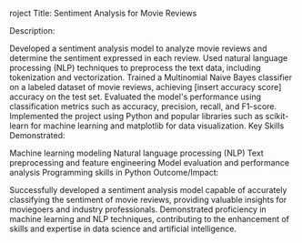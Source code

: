 roject Title: Sentiment Analysis for Movie Reviews

Description:

Developed a sentiment analysis model to analyze movie reviews and determine the sentiment expressed in each review.
Used natural language processing (NLP) techniques to preprocess the text data, including tokenization and vectorization.
Trained a Multinomial Naive Bayes classifier on a labeled dataset of movie reviews, achieving [insert accuracy score] accuracy on the test set.
Evaluated the model's performance using classification metrics such as accuracy, precision, recall, and F1-score.
Implemented the project using Python and popular libraries such as scikit-learn for machine learning and matplotlib for data visualization.
Key Skills Demonstrated:

Machine learning modeling
Natural language processing (NLP)
Text preprocessing and feature engineering
Model evaluation and performance analysis
Programming skills in Python
Outcome/Impact:

Successfully developed a sentiment analysis model capable of accurately classifying the sentiment of movie reviews, providing valuable insights for moviegoers and industry professionals.
Demonstrated proficiency in machine learning and NLP techniques, contributing to the enhancement of skills and expertise in data science and artificial intelligence.
